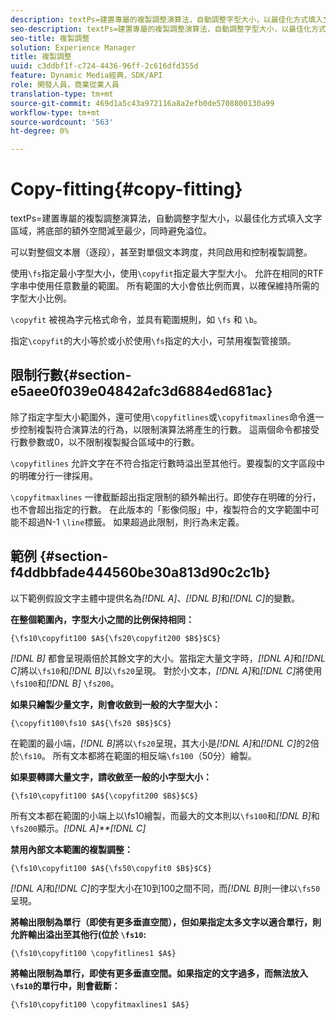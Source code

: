 ```yaml
---
description: textPs=建置專屬的複製調整演算法，自動調整字型大小，以最佳化方式填入文字區域，將底部的額外空間減至最少，同時避免溢位。
seo-description: textPs=建置專屬的複製調整演算法，自動調整字型大小，以最佳化方式填入文字區域，將底部的額外空間減至最少，同時避免溢位。
seo-title: 複製調整
solution: Experience Manager
title: 複製調整
uuid: c3ddbf1f-c724-4436-96ff-2c616dfd355d
feature: Dynamic Media經典，SDK/API
role: 開發人員，商業從業人員
translation-type: tm+mt
source-git-commit: 469d1a5c43a972116a8a2efb0de5708800130a99
workflow-type: tm+mt
source-wordcount: '563'
ht-degree: 0%

---
```



# Copy-fitting{#copy-fitting}

textPs=建置專屬的複製調整演算法，自動調整字型大小，以最佳化方式填入文字區域，將底部的額外空間減至最少，同時避免溢位。

可以對整個文本層（逐段），甚至對單個文本跨度，共同啟用和控制複製調整。

使用`\fs`指定最小字型大小，使用`\copyfit`指定最大字型大小。 允許在相同的RTF字串中使用任意數量的範圍。 所有範圍的大小會依比例而異，以確保維持所需的字型大小比例。

`\copyfit` 被視為字元格式命令，並具有範圍規則，如 `\fs` 和 `\b`。

指定`\copyfit`的大小等於或小於使用`\fs`指定的大小，可禁用複製管接頭。

## 限制行數{#section-e5aee0f039e04842afc3d6884ed681ac}

除了指定字型大小範圍外，還可使用`\copyfitlines`或`\copyfitmaxlines`命令進一步控制複製符合演算法的行為，以限制演算法將產生的行數。 這兩個命令都接受行數參數或0，以不限制複製擬合區域中的行數。

`\copyfitlines` 允許文字在不符合指定行數時溢出至其他行。要複製的文字區段中的明確分行一律採用。

`\copyfitmaxlines` 一律截斷超出指定限制的額外輸出行。即使存在明確的分行，也不會超出指定的行數。 在此版本的「影像伺服」中，複製符合的文字範圍中可能不超過N-1 `\line`標籤。 如果超過此限制，則行為未定義。

## 範例 {#section-f4ddbbfade444560be30a813d90c2c1b}

以下範例假設文字主體中提供名為&#x200B;*[!DNL $A$]*、*[!DNL $B$]*&#x200B;和&#x200B;*[!DNL $C$]*&#x200B;的變數。

**在整個範圍內，字型大小之間的比例保持相同：**

`{\fs10\copyfit100 $A${\fs20\copyfit200 $B$}$C$}`

*[!DNL $B$]* 都會呈現兩倍於其餘文字的大小。當指定大量文字時，*[!DNL $A$]*&#x200B;和&#x200B;*[!DNL $C$]*&#x200B;將以`\fs10`和&#x200B;*[!DNL $B$]*&#x200B;以`\fs20`呈現。 對於小文本，*[!DNL $A$]*&#x200B;和&#x200B;*[!DNL $C$]*&#x200B;將使用`\fs100`和&#x200B;*[!DNL $B$]* `\fs200`。

**如果只繪製少量文字，則會收斂到一般的大字型大小：**

`{\copyfit100\fs10 $A${\fs20 $B$}$C$}`

在範圍的最小端，*[!DNL $B$]*&#x200B;將以`\fs20`呈現，其大小是&#x200B;*[!DNL $A$]*&#x200B;和&#x200B;*[!DNL $C$]*&#x200B;的2倍於`\fs10`。 所有文本都將在範圍的相反端`\fs100`（50分）繪製。

**如果要轉譯大量文字，請收斂至一般的小字型大小：**

`{\fs10\copyfit100 $A${\copyfit200 $B$}$C$}`

所有文本都在範圍的小端上以\fs10繪製，而最大的文本則以`\fs100`和&#x200B;*[!DNL $B$]*&#x200B;和`\fs200`顯示。*[!DNL $A$]**[!DNL $C$]*

**禁用內部文本範圍的複製調整：**

`{\fs10\copyfit100 $A${\fs50\copyfit0 $B$}$C$}`

*[!DNL $A$]*&#x200B;和&#x200B;*[!DNL $C$]*&#x200B;的字型大小在10到100之間不同，而&#x200B;*[!DNL $B$]*&#x200B;則一律以`\fs50`呈現。

**將輸出限制為單行（即使有更多垂直空間），但如果指定太多文字以適合單行，則允許輸出溢出至其他行(位於 `\fs10`:**

`{\fs10\copyfit100 \copyfitlines1 $A$}`

**將輸出限制為單行，即使有更多垂直空間。如果指定的文字過多，而無法放入`\fs10`的單行中，則會截斷：**

`{\fs10\copyfit100 \copyfitmaxlines1 $A$}`
